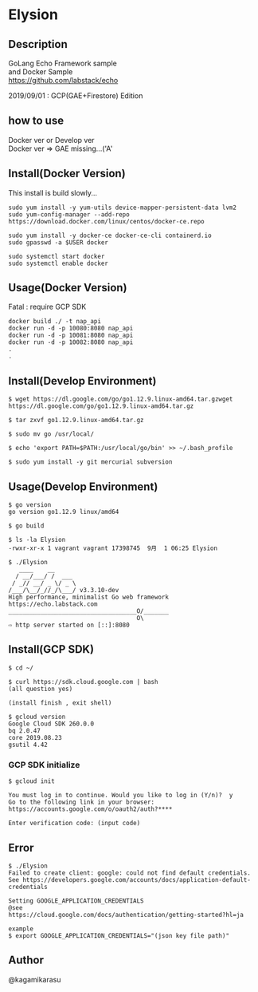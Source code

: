 Elysion
====

## Description
GoLang Echo Framework sample  
and Docker Sample  
<https://github.com/labstack/echo>

2019/09/01 : GCP(GAE+Firestore)  Edition

## how to use
Docker ver or Develop ver  
Docker ver => GAE missing...('A'  

## Install(Docker Version)
This install is build slowly...  

    sudo yum install -y yum-utils device-mapper-persistent-data lvm2
    sudo yum-config-manager --add-repo https://download.docker.com/linux/centos/docker-ce.repo

    sudo yum install -y docker-ce docker-ce-cli containerd.io
    sudo gpasswd -a $USER docker

    sudo systemctl start docker
    sudo systemctl enable docker


## Usage(Docker Version)
Fatal : require GCP SDK  

    docker build ./ -t nap_api
    docker run -d -p 10080:8080 nap_api
    docker run -d -p 10081:8080 nap_api
    docker run -d -p 10082:8080 nap_api
    .
    .

## Install(Develop Environment)
    $ wget https://dl.google.com/go/go1.12.9.linux-amd64.tar.gzwget https://dl.google.com/go/go1.12.9.linux-amd64.tar.gz
    
    $ tar zxvf go1.12.9.linux-amd64.tar.gz
    
    $ sudo mv go /usr/local/
    
    $ echo 'export PATH=$PATH:/usr/local/go/bin' >> ~/.bash_profile
    
    $ sudo yum install -y git mercurial subversion

## Usage(Develop Environment)
    $ go version
    go version go1.12.9 linux/amd64
    
    $ go build
    
    $ ls -la Elysion
    -rwxr-xr-x 1 vagrant vagrant 17398745  9月  1 06:25 Elysion
    
    $ ./Elysion
       ____    __
      / __/___/ /  ___
     / _// __/ _ \/ _ \
    /___/\__/_//_/\___/ v3.3.10-dev
    High performance, minimalist Go web framework
    https://echo.labstack.com
    ____________________________________O/_______
                                        O\
    ⇨ http server started on [::]:8080
   
   
## Install(GCP SDK)
    $ cd ~/
    
    $ curl https://sdk.cloud.google.com | bash
    (all question yes)
    
    (install finish , exit shell)
    
    $ gcloud version
    Google Cloud SDK 260.0.0
    bq 2.0.47
    core 2019.08.23
    gsutil 4.42

### GCP SDK initialize
    $ gcloud init
    
    You must log in to continue. Would you like to log in (Y/n)?  y
    Go to the following link in your browser:
    https://accounts.google.com/o/oauth2/auth?****

    Enter verification code: (input code)
    
## Error
    $ ./Elysion
    Failed to create client: google: could not find default credentials. See https://developers.google.com/accounts/docs/application-default-credentials
    
    Setting GOOGLE_APPLICATION_CREDENTIALS
    @see
    https://cloud.google.com/docs/authentication/getting-started?hl=ja
    
    example
    $ export GOOGLE_APPLICATION_CREDENTIALS="(json key file path)"
    
## Author
@kagamikarasu